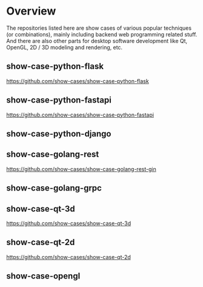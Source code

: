 ﻿# Overview

The repositories listed here are show cases of various popular techniques (or combinations), mainly including backend web programming related stuff. And there are also other parts for desktop software development like Qt, OpenGL, 2D / 3D modeling and rendering, etc.

## show-case-python-flask
https://github.com/show-cases/show-case-python-flask

## show-case-python-fastapi
https://github.com/show-cases/show-case-python-fastapi

## show-case-python-django

## show-case-golang-rest
https://github.com/show-cases/show-case-golang-rest-gin


## show-case-golang-grpc

## show-case-qt-3d
https://github.com/show-cases/show-case-qt-3d

## show-case-qt-2d
https://github.com/show-cases/show-case-qt-2d

## show-case-opengl

